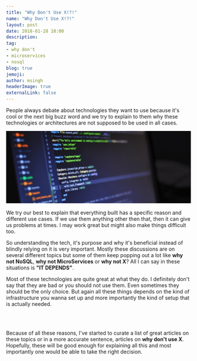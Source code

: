 ```yaml
---
title: "Why Don't Use X!?!"
name: "Why Don't Use X!?!"
layout: post
date: 2018-01-28 18:00
description:
tag: 
- why don't
- microservices
- nosql
blog: true
jemoji:
author: msingh
headerImage: true
externalLink: false
---
```


People always debate about technologies they want to use because it's cool or the next big buzz word and we try to explain to them why these technologies or architectures are not supposed to be used in all cases.

![some](/assets/images/why-dont-use-x.jpeg)

We try our best to explain that everything built has a specific reason and different use cases. If we use them anything other then that, then it can give us problems at times. I may work great but might also make things difficult too.

So understanding the tech, it's purpose and why it's beneficial instead of blindly relying on it is very important. Mostly these discussions are on several different topics but some of them keep popping out a lot like **why not NoSQL**, **why not MicroServices** or **why not X**? All I can say in these situations is **"IT DEPENDS"**. 

Most of these technologies are quite great at what they do. I definitely don't say that they are bad or you should not use them. Even sometimes they should be the only choice. But again all these things depends on the kind of infrastructure you wanna set up and more importantly the kind of setup that is actually needed. 

<br>
<div class="text-center">
    <div class="github-card text-center" data-github="meSingh/why-don-t-use-x" data-width="400" data-height="153" data-theme="default"></div>
</div>
<script src="//cdn.jsdelivr.net/github-cards/latest/widget.js"></script>
<br>

Because of all these reasons, I've started to curate a list of great articles on these topics or in a more accurate sentence, articles on **why don't use X**. Hopefully, these will be good enough for explaining all this and most importantly one would be able to take the right decision. 

